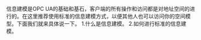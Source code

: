 信息建模是OPC UA的基础和基石，客户端的所有操作和访问都是对地址空间的进行的。在这里推荐使用标准的信息建模方式，以便其他人也可以访问你的空间模型。下面我们就来具体说一下。
1.什么是信息建模。
2.如何进行标准的信息建模。
<!--stackedit_data:
eyJoaXN0b3J5IjpbLTEzNzk0NTEwNDhdfQ==
-->